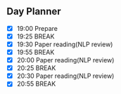 ## Day Planner
- [x] 19:00 Prepare
- [x] 19:25 BREAK
- [x] 19:30 Paper reading(NLP review)
- [x] 19:55 BREAK
- [x] 20:00 Paper reading(NLP review)
- [x] 20:25 BREAK
- [x] 20:30 Paper reading(NLP review)
- [x] 20:55 BREAK
